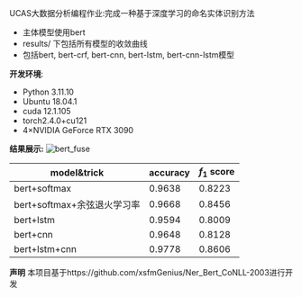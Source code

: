 UCAS大数据分析编程作业:完成一种基于深度学习的命名实体识别方法
- 主体模型使用bert
- results/ 下包括所有模型的收敛曲线
- 包括bert, bert-crf, bert-cnn, bert-lstm, bert-cnn-lstm模型

**开发环境**:
- Python 3.11.10
- Ubuntu 18.04.1
- cuda 12.1.105
- torch2.4.0+cu121
- 4$\times$NVIDIA GeForce RTX 3090

**结果展示:**
![bert_fuse](https://gitee.com/meetzyj/typora-images/raw/master/imgs/20241107203411.png)

| model&trick                 | accuracy | $f_1$ score |
| --------------------------- | -------- | ----------- |
| bert+softmax                | 0.9638   | 0.8223      |
| bert+softmax+余弦退火学习率 | 0.9668   | 0.8456      |
| bert+lstm                   | 0.9594   | 0.8009      |
| bert+cnn                    | 0.9648   | 0.8128      |
| bert+lstm+cnn               | 0.9778   | 0.8606      |

**声明**
本项目基于https://github.com/xsfmGenius/Ner_Bert_CoNLL-2003进行开发